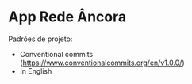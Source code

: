 # App Rede Âncora



Padrões de projeto:
- Conventional commits (https://www.conventionalcommits.org/en/v1.0.0/)
- In English
